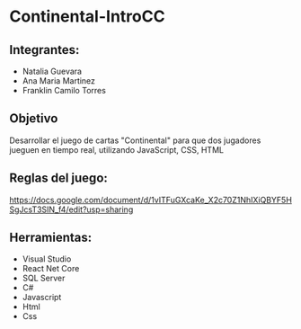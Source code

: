 # Continental-IntroCC

## Integrantes:
- Natalia Guevara 
- Ana Maria Martinez
- Franklin Camilo Torres

## Objetivo
Desarrollar el juego de cartas "Continental" para que dos jugadores jueguen en tiempo real, utilizando JavaScript, CSS, HTML 


## Reglas del juego:
https://docs.google.com/document/d/1vITFuGXcaKe_X2c70Z1NhIXiQBYF5HSgJcsT3SIN_f4/edit?usp=sharing

## Herramientas:
- Visual Studio
- React Net Core
- SQL Server
- C# 
- Javascript
- Html
- Css
